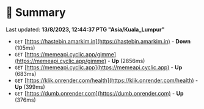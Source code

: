 # 📖 Summary
Last updated: **13/8/2023, 12:44:37 PTG "Asia/Kuala_Lumpur"**

- `GET` [https://hastebin.amarkim.in](https://hastebin.amarkim.in) - **Down** (105ms)
- `GET` [https://memeapi.cyclic.app/gimme](https://memeapi.cyclic.app/gimme) - **Up** (2856ms)
- `GET` [https://memeapi.cyclic.app](https://memeapi.cyclic.app) - **Up** (683ms)
- `GET` [https://klik.onrender.com/health](https://klik.onrender.com/health) - **Up** (399ms)
- `GET` [https://dumb.onrender.com](https://dumb.onrender.com) - **Up** (376ms)
